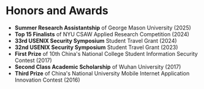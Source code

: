 # Honors and Awards
- **Summer Research Assistantship** of George Mason University (2025)
- **Top 15 Finalists** of NYU CSAW Applied Research Competition (2024)
- **33rd USENIX Security Symposium** Student Travel Grant (2024)
- **32nd USENIX Security Symposium** Student Travel Grant (2023)
- **First Prize** of 10th China's National College Student Information Security Contest (2017)
- **Second Class Academic Scholarship** of Wuhan University (2017)
- **Third Prize** of China's National University Mobile Internet Application Innovation Contest (2016)
